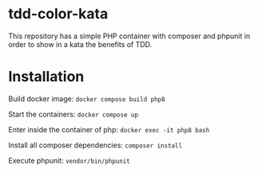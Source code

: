 # tdd-color-kata

This repository has a simple PHP container with composer and phpunit in order to show in a kata the benefits of TDD.

# Installation

Build docker image:
`docker compose build php8`

Start the containers:
`docker compose up`

Enter inside the container of php:
`docker exec -it php8 bash`

Install all composer dependencies:
`composer install`

Execute phpunit:
`vendor/bin/phpunit`